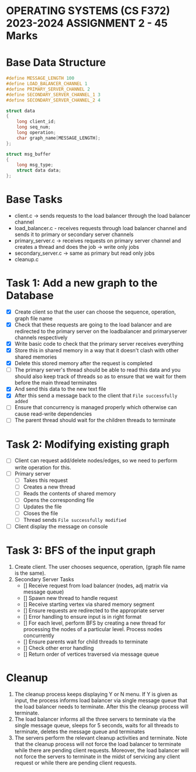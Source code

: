 # OPERATING SYSTEMS (CS F372) 2023-2024 ASSIGNMENT 2 - 45 Marks

# Base Data Structure

```c
#define MESSAGE_LENGTH 100
#define LOAD_BALANCER_CHANNEL 1
#define PRIMARY_SERVER_CHANNEL 2
#define SECONDARY_SERVER_CHANNEL_1 3
#define SECONDARY_SERVER_CHANNEL_2 4

struct data
{
    long client_id;
    long seq_num;
    long operation;
    char graph_name[MESSAGE_LENGTH];
};

struct msg_buffer
{
    long msg_type;
    struct data data;
};
```

# Base Tasks

-   client.c -> sends requests to the load balancer through the load balancer channel
-   load_balancer.c - receives requests through load balancer channel and sends it to primary or secondary server channels
-   primary_server.c -> receives requests on primary server channel and creates a thread and does the job -> write only jobs
-   secondary_server.c -> same as primary but read only jobs
-   cleanup.c

# Task 1: Add a new graph to the Database

-   [x] Create client so that the user can choose the sequence, operation, graph file name
-   [x] Check that these requests are going to the load balancer and are redirected to the primary server on the loadbalancer and primaryserver channels respectively
-   [x] Write basic code to check that the primary server receives everything
-   [x] Store this in shared memory in a way that it doesn't clash with other shared memories
-   [x] Delete this stored memory after the request is completed
-   [ ] The primary server's thread should be able to read this data and you should also keep track of threads so as to ensure that we wait for them before the main thread terminates
-   [x] And send this data to the new text file
-   [x] After this send a message back to the client that `File successfully added`
-   [ ] Ensure that concurrency is managed properly which otherwise can cause read-write dependencies
-   [ ] The parent thread should wait for the children threads to terminate

# Task 2: Modifying existing graph

-   [ ] Client can request add/delete nodes/edges, so we need to perform write operation for this.
-   [ ] Primary server
    -   [ ] Takes this request
    -   [ ] Creates a new thread
    -   [ ] Reads the contents of shared memory
    -   [ ] Opens the corresponding file
    -   [ ] Updates the file
    -   [ ] Closes the file
    -   [ ] Thread sends `File successfully modified`
-   [ ] Client display the message on console

# Task 3: BFS of the input graph

1. Create client. The user chooses sequence, operation, (graph file name is the same).
2. Secondary Server Tasks
    - [] Receive request from load balancer (nodes, adj matrix via message queue)
    - [] Spawn new thread to handle request
    - [] Receive starting vertex via shared memory segment
    - [] Ensure requests are redirected to the appropriate server 
    - [] Error handling to ensure input is in right format 
    - [] For each level, perform BFS by creating a new thread for processing the nodes of a particular level. Process nodes concurrently
    - [] Ensure parents wait for child threads to terminate
    - [] Check other error handling
    - [] Return order of vertices traversed via message queue
    
# Cleanup

1. The cleanup process keeps displaying Y or N menu. If Y is given as input, the process informs load balancer via single message queue that the load balancer needs to terminate. After this the cleanup process will terminate.
2. The load balancer informs all the three servers to terminate via the single message queue, sleeps for 5 seconds, waits for all threads to terminate, deletes the message queue and terminates
3. The servers perform the relevant cleanup activities and terminate.
   Note that the cleanup process will not force the load balancer to terminate while there are pending client requests. Moreover, the load balancer will not force the servers to terminate in the midst of servicing any client request or while there are pending client requests.
